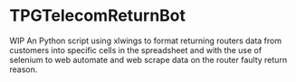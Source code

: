 # TPGTelecomReturnBot
WIP
An Python script using xlwings to format returning routers data from customers into specific cells in the spreadsheet and with the use of selenium to web automate and web scrape
data on the router faulty return reason.
